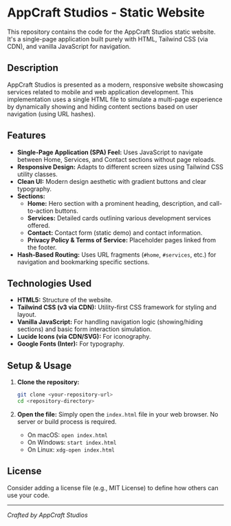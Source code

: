 # AppCraft Studios - Static Website

This repository contains the code for the AppCraft Studios static website. It's a single-page application built purely with HTML, Tailwind CSS (via CDN), and vanilla JavaScript for navigation.

## Description

AppCraft Studios is presented as a modern, responsive website showcasing services related to mobile and web application development. This implementation uses a single HTML file to simulate a multi-page experience by dynamically showing and hiding content sections based on user navigation (using URL hashes).

## Features

* **Single-Page Application (SPA) Feel:** Uses JavaScript to navigate between Home, Services, and Contact sections without page reloads.
* **Responsive Design:** Adapts to different screen sizes using Tailwind CSS utility classes.
* **Clean UI:** Modern design aesthetic with gradient buttons and clear typography.
* **Sections:**
    * **Home:** Hero section with a prominent heading, description, and call-to-action buttons.
    * **Services:** Detailed cards outlining various development services offered.
    * **Contact:** Contact form (static demo) and contact information.
    * **Privacy Policy & Terms of Service:** Placeholder pages linked from the footer.
* **Hash-Based Routing:** Uses URL fragments (`#home`, `#services`, etc.) for navigation and bookmarking specific sections.

## Technologies Used

* **HTML5:** Structure of the website.
* **Tailwind CSS (v3 via CDN):** Utility-first CSS framework for styling and layout.
* **Vanilla JavaScript:** For handling navigation logic (showing/hiding sections) and basic form interaction simulation.
* **Lucide Icons (via CDN/SVG):** For iconography.
* **Google Fonts (Inter):** For typography.

## Setup & Usage

1.  **Clone the repository:**
    ```bash
    git clone <your-repository-url>
    cd <repository-directory>
    ```
2.  **Open the file:** Simply open the `index.html` file in your web browser. No server or build process is required.

    * On macOS: `open index.html`
    * On Windows: `start index.html`
    * On Linux: `xdg-open index.html`

## License

Consider adding a license file (e.g., MIT License) to define how others can use your code.

---

*Crafted by AppCraft Studios*
